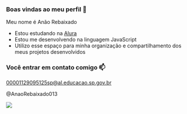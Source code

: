 ### Boas vindas ao meu perfil 🎱

Meu nome é Anão Rebaixado

- Estou estudando na [Alura](https://www.alura.com.br)
- Estou me desenvolvendo na linguagem JavaScript
- Utilizo esse espaço para minha organização e compartilhamento dos meus projetos desenvolvidos

### Você entrar em contato comigo 📫

00001129095125sp@al.educacao.sp.gov.br

@AnaoRebaixado013

![](https://tenor.com/pt-BR/view/you-are-my-sunshine-lebron-james-gif-15065793840846805566)
